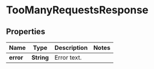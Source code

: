 

# TooManyRequestsResponse


## Properties

| Name | Type | Description | Notes |
|------------ | ------------- | ------------- | -------------|
|**error** | **String** | Error text. |  |



